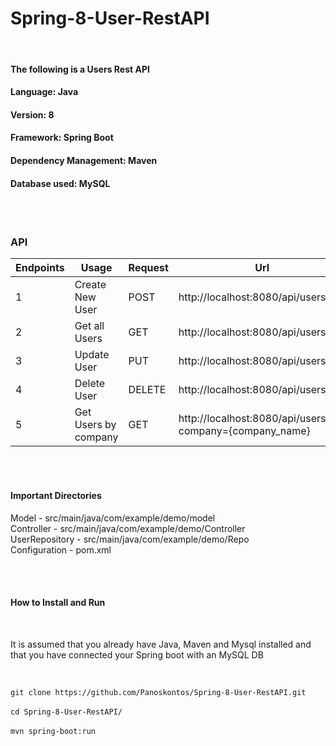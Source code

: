 # Spring-8-User-RestAPI

<br>

#### The following is a Users Rest API 
#### Language: Java
#### Version: 8
#### Framework: Spring Boot
#### Dependency Management: Maven
#### Database used: MySQL

<br>
<br>

### API 

|  Endpoints 	|  Usage 	|   Request  |	Url  |	
|---	|---	|---	| ---	|
|   1	|  Create New User 	|   POST	| 	http://localhost:8080/api/users |
|   2	|   Get all Users	|   GET	| 	http://localhost:8080/api/users  |
|   3	|   Update User 	|  PUT 	| 	http://localhost:8080/api/users/{id}  |
|   4	|   Delete User	|   DELETE	| 	http://localhost:8080/api/users/{id}  |
|   5	|   Get Users by company	|  GET 	| 	http://localhost:8080/api/users?company={company_name}  |

<br>
<br>

#### Important Directories

Model - src/main/java/com/example/demo/model
<br>
Controller - src/main/java/com/example/demo/Controller
<br>
UserRepository - src/main/java/com/example/demo/Repo
<br>
Configuration - pom.xml

<br>
<br>

#### How to Install and Run 

<br>

<p>It is assumed that you already have Java, Maven and Mysql installed and that you have connected your Spring boot with an MySQL DB </p>

<br>

`
git clone https://github.com/Panoskontos/Spring-8-User-RestAPI.git
`
<br>
<br>
`
cd Spring-8-User-RestAPI/
`
<br>
<br>
`
mvn spring-boot:run
`
<br>
<br>
